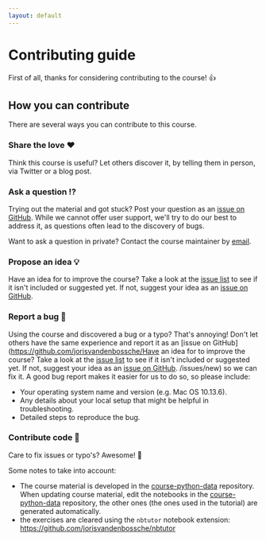 ```yaml
---
layout: default
---
```


# Contributing guide

First of all, thanks for considering contributing to the course! 👍

## How you can contribute

There are several ways you can contribute to this course.

### Share the love ❤️

Think this course is useful? Let others discover it, by telling them in person, via Twitter or a blog post.

### Ask a question ⁉️

Trying out the material and got stuck? Post your question as an [issue on GitHub](https://github.com/jorisvandenbossche/course-python-data/issues). While we cannot offer user support, we'll try to do our best to address it, as questions often lead to the discovery of bugs.

Want to ask a question in private? Contact the course maintainer by [email](jorisvandenbossche@gmail.com).

### Propose an idea 💡

Have an idea for to improve the course? Take a look at the [issue list](https://github.com/jorisvandenbossche/course-python-data/issues) to see if it isn't included or suggested yet. If not, suggest your idea as an [issue on GitHub](https://github.com/jorisvandenbossche/course-python-data/issues/new).

### Report a bug 🐛

Using the course and discovered a bug or a typo? That's annoying! Don't let others have the same experience and report it as an [issue on GitHub](https://github.com/jorisvandenbossche/Have an idea for to improve the course? Take a look at the [issue list](https://github.com/jorisvandenbossche/course-python-data/issues) to see if it isn't included or suggested yet. If not, suggest your idea as an [issue on GitHub](https://github.com/jorisvandenbossche/course-python-data/issues/new).
/issues/new) so we can fix it. A good bug report makes it easier for us to do so, so please include:

* Your operating system name and version (e.g. Mac OS 10.13.6).
* Any details about your local setup that might be helpful in troubleshooting.
* Detailed steps to reproduce the bug.

### Contribute code 📝

Care to fix issues or typo's? Awesome! 👏

Some notes to take into account:

- The course material is developed in the [course-python-data](https://github.com/jorisvandenbossche/course-python-data) repository. When updating course material, edit the notebooks in the [course-python-data](https://github.com/jorisvandenbossche/course-python-data) repository, the other ones (the ones used in the tutorial) are generated automatically.
- the exercises are cleared using the `nbtutor` notebook extension: <https://github.com/jorisvandenbossche/nbtutor>




